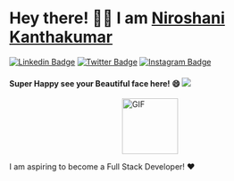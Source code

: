 # Hey there! 🙋‍♀️ I am <a href="https://niroportfolio.netlify.app/">Niroshani Kanthakumar</a> 

[![Linkedin Badge](https://img.shields.io/badge/-LinkedIn-0e76a8?style=flat-square&logo=Linkedin&logoColor=white)](https://www.linkedin.com/in/niroshanikanthakumar)
[![Twitter Badge](https://img.shields.io/badge/-Twitter-00acee?style=flat-square&logo=Twitter&logoColor=white)](https://twitter.com/techgirlniro)
[![Instagram Badge](https://img.shields.io/badge/-Instagram-e4405f?style=flat-square&logo=Instagram&logoColor=white)](https://www.instagram.com/techgirlniro)

#### Super Happy see your Beautiful face here! 😄 ![](https://visitor-badge.glitch.me/badge?page_id=Niro7.visitor-badge) 
<img alt="GIF" src="https://i.giphy.com/media/dWxO36Jzd6bTSt5dIY/200w.webp" width="100" height="100" style="display: block;margin: auto;"/>

I am aspiring to become a Full Stack Developer! ♥
<!--
**Niro7/Niro7** is a ✨ _special_ ✨ repository because its `README.md` (this file) appears on your GitHub profile.

Here are some ideas to get you started:

- 🔭 I’m currently working on ...
- 🌱 I’m currently learning ...
- 👯 I’m looking to collaborate on ...
- 🤔 I’m looking for help with ...
- 💬 Ask me about ...
- 📫 How to reach me: ...
- 😄 Pronouns: ...
- ⚡ Fun fact: ...
-->
